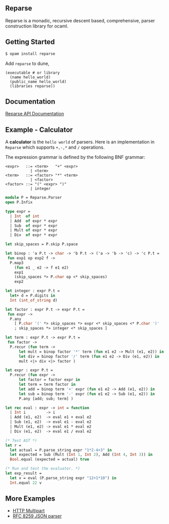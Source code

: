 ## Reparse

Reparse is a monadic, recursive descent based, comprehensive, parser construction library for ocaml.

## Getting Started

```sh
$ opam install reparse
```

Add `reparse` to dune,

```
(executable # or library
  (name hello_world)
  (public_name hello_world)
  (libraries reparse))
```

## Documentation

[Reparse API Documentation](http://lemaetech.co.uk/reparse/)

## Example - Calculator

A **calculator** is the `hello world` of parsers. Here is an implementation in `Reparse` which supports `+,-,*` and `/` operations.

The expression grammar is defined by the following BNF grammar:

```ebnf
<expr>   ::= <term>   "+" <expr>
           | <term>
<term>   ::= <factor> "*" <term>
           | <factor>
<factor> ::= "(" <expr> ")"
           | integer
```

```ocaml
module P = Reparse.Parser
open P.Infix

type expr =
  | Int  of int
  | Add  of expr * expr
  | Sub  of expr * expr
  | Mult of expr * expr
  | Div  of expr * expr

let skip_spaces = P.skip P.space

let binop : 'a P.t -> char -> 'b P.t -> ('a -> 'b -> 'c) -> 'c P.t =
 fun exp1 op exp2 f ->
  P.map3
    (fun e1 _ e2 -> f e1 e2)
    exp1
    (skip_spaces *> P.char op <* skip_spaces)
    exp2

let integer : expr P.t =
  let+ d = P.digits in
  Int (int_of_string d)

let factor : expr P.t -> expr P.t =
 fun expr ->
  P.any
    [ P.char '(' *> skip_spaces *> expr <* skip_spaces <* P.char ')'
    ; skip_spaces *> integer <* skip_spaces ]

let term : expr P.t -> expr P.t =
 fun factor ->
  P.recur (fun term ->
      let mult = binop factor '*' term (fun e1 e2 -> Mult (e1, e2)) in
      let div = binop factor '/' term (fun e1 e2 -> Div (e1, e2)) in
      mult <|> div <|> factor )

let expr : expr P.t =
  P.recur (fun expr ->
      let factor = factor expr in
      let term = term factor in
      let add = binop term '+' expr (fun e1 e2 -> Add (e1, e2)) in
      let sub = binop term '-' expr (fun e1 e2 -> Sub (e1, e2)) in
      P.any [add; sub; term] )

let rec eval : expr -> int = function
  | Int i         -> i
  | Add (e1, e2)  -> eval e1 + eval e2
  | Sub (e1, e2)  -> eval e1 - eval e2
  | Mult (e1, e2) -> eval e1 * eval e2
  | Div (e1, e2)  -> eval e1 / eval e2

(* Test AST *)
let r =
  let actual = P.parse_string expr "1*2-4+3" in
  let expected = Sub (Mult (Int 1, Int 2), Add (Int 4, Int 3)) in
  Bool.equal (expected = actual) true

(* Run and test the evaluator. *)
let exp_result =
  let v = eval (P.parse_string expr "12+1*10") in
  Int.equal 22 v
```

## More Examples

- [HTTP Multipart](https://github.com/lemaetech/http-mutlipart-formdata/blob/master/lib/multipart.ml)
- [RFC 8259 JSON parser](https://github.com/lemaetech/reparse/blob/master/examples/json.ml)
